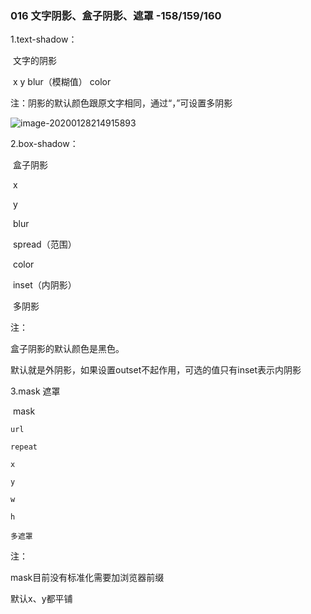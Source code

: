 ### 016 文字阴影、盒子阴影、遮罩   -158/159/160

1.text-shadow：

​	文字的阴影

​	x y blur（模糊值） color

注：阴影的默认颜色跟原文字相同，通过“，”可设置多阴影

![image-20200128214915893](C:\Users\dell\AppData\Roaming\Typora\typora-user-images\image-20200128214915893.png)

2.box-shadow：

​	盒子阴影

​	x

​	y

​	blur

​	spread（范围）

​	color

​	inset（内阴影）

​	多阴影

注：

盒子阴影的默认颜色是黑色。

默认就是外阴影，如果设置outset不起作用，可选的值只有inset表示内阴影

3.mask 遮罩

​	 mask

 	url

 	repeat

 	x

 	y

 	w

 	h

 	多遮罩

注：

mask目前没有标准化需要加浏览器前缀

默认x、y都平铺